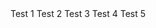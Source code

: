 ﻿<BSNav IsTabs="@true">
    <BSNavItem IsInitiallyActive="false">Test 1</BSNavItem>
    <BSNavItem IsInitiallyActive="false">Test 2</BSNavItem>
    <BSNavItem IsInitiallyActive="false">Test 3</BSNavItem>
    <BSNavItem IsInitiallyActive="true">Test 4</BSNavItem>
    <BSNavItem IsInitiallyActive="false">Test 5</BSNavItem>
</BSNav>